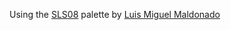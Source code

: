 Using the [SLS08](https://lospec.com/palette-list/slso8) palette by [Luis Miguel Maldonado](https://lospec.com/solosalsero)
